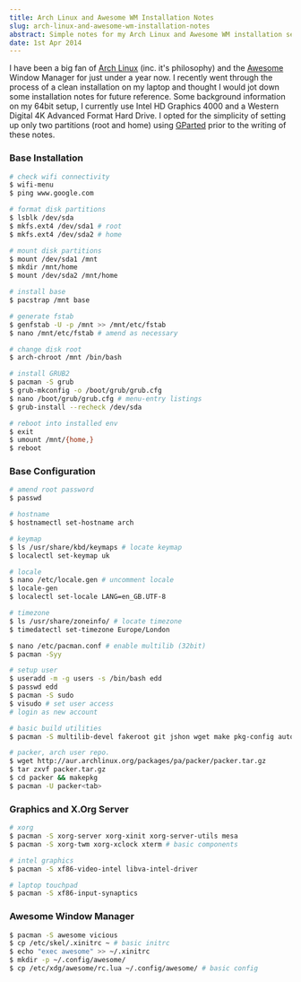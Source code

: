 ```yaml
---
title: Arch Linux and Awesome WM Installation Notes
slug: arch-linux-and-awesome-wm-installation-notes
abstract: Simple notes for my Arch Linux and Awesome WM installation setup.
date: 1st Apr 2014
---
```


I have been a big fan of [Arch Linux](https://www.archlinux.org/) (inc. it's philosophy) and the [Awesome](http://awesome.naquadah.org/) Window Manager for just under a year now.
I recently went through the process of a clean installation on my laptop and thought I would jot down some installation notes for future reference.
Some background information on my 64bit setup, I currently use Intel HD Graphics 4000 and a Western Digital 4K Advanced Format Hard Drive.
I opted for the simplicity of setting up only two partitions (root and home) using [GParted](http://gparted.org/) prior to the writing of these notes.

### Base Installation

~~~ .bash
# check wifi connectivity
$ wifi-menu
$ ping www.google.com
~~~

~~~ .bash
# format disk partitions
$ lsblk /dev/sda
$ mkfs.ext4 /dev/sda1 # root
$ mkfs.ext4 /dev/sda2 # home

# mount disk partitions
$ mount /dev/sda1 /mnt
$ mkdir /mnt/home
$ mount /dev/sda2 /mnt/home
~~~

~~~ .bash
# install base
$ pacstrap /mnt base

# generate fstab
$ genfstab -U -p /mnt >> /mnt/etc/fstab
$ nano /mnt/etc/fstab # amend as necessary

# change disk root
$ arch-chroot /mnt /bin/bash
~~~

~~~ .bash
# install GRUB2
$ pacman -S grub
$ grub-mkconfig -o /boot/grub/grub.cfg
$ nano /boot/grub/grub.cfg # menu-entry listings
$ grub-install --recheck /dev/sda
~~~

~~~ .bash
# reboot into installed env
$ exit
$ umount /mnt/{home,}
$ reboot
~~~

### Base Configuration

~~~ .bash
# amend root password
$ passwd

# hostname
$ hostnamectl set-hostname arch

# keymap
$ ls /usr/share/kbd/keymaps # locate keymap
$ localectl set-keymap uk

# locale
$ nano /etc/locale.gen # uncomment locale
$ locale-gen
$ localectl set-locale LANG=en_GB.UTF-8

# timezone
$ ls /usr/share/zoneinfo/ # locate timezone
$ timedatectl set-timezone Europe/London
~~~

~~~ .bash
$ nano /etc/pacman.conf # enable multilib (32bit)
$ pacman -Syy
~~~

~~~ .bash
# setup user
$ useradd -m -g users -s /bin/bash edd
$ passwd edd
$ pacman -S sudo
$ visudo # set user access
# login as new account
~~~

~~~ .bash
# basic build utilities
$ pacman -S multilib-devel fakeroot git jshon wget make pkg-config autoconf automake patch

# packer, arch user repo.
$ wget http://aur.archlinux.org/packages/pa/packer/packer.tar.gz
$ tar zxvf packer.tar.gz
$ cd packer && makepkg
$ pacman -U packer<tab>
~~~

### Graphics and X.Org Server

~~~ .bash
# xorg
$ pacman -S xorg-server xorg-xinit xorg-server-utils mesa
$ pacman -S xorg-twm xorg-xclock xterm # basic components

# intel graphics
$ pacman -S xf86-video-intel libva-intel-driver

# laptop touchpad
$ pacman -S xf86-input-synaptics
~~~

### Awesome Window Manager

~~~ .bash
$ pacman -S awesome vicious
$ cp /etc/skel/.xinitrc ~ # basic initrc
$ echo "exec awesome" >> ~/.xinitrc
$ mkdir -p ~/.config/awesome/
$ cp /etc/xdg/awesome/rc.lua ~/.config/awesome/ # basic config
~~~